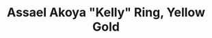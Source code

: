 ---
title: 'Assael Akoya "Kelly" Ring, Yellow Gold'
description: The Assael Kelly Ring is simple and refined. The cream and rose overtones from the Akoya pearl and high polish 18K Gold band are a perfect combination. The Kelly ring can be stacked or worn alone.
specs: 'Akoya Cultured Pearl, 8.0 - 8.5mm, set in 18K Yellow Gold. Also available in 18K White Gold.'
images:
  - image_path: /uploads/assael-akoya-kelly-ring-yellow-gold.jpg
order_number: 10
categories:
---